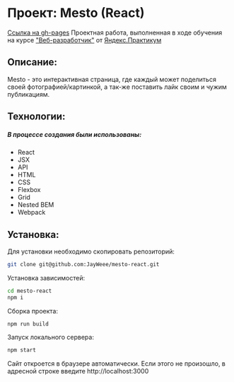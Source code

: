 # Проект: Mesto (React)
[Ссылка на gh-pages](https://jayweee.github.io/mesto-react/)
 Проектная работа, выполненная в ходе обучения на курсе ["Веб-разработчик"](https://practicum.yandex.ru/web/) от   [Яндекс.Практикум](https://practicum.yandex.ru/)
## Описание:
 Mesto - это интерактивная страница, где каждый может поделиться своей фотографией/картинкой, а так-же поставить лайк своим и чужим публикациям. 
## Технологии:
##### В процессе создания были использованы:
- React
- JSX
- API
- HTML
- CSS
- Flexbox
- Grid
- Nested BEM
- Webpack
## Установка:
Для установки необходимо скопировать репозиторий:
```Bash
git clone git@github.com:JayWeee/mesto-react.git
```
Установка зависимостей:
```Bash
cd mesto-react
npm i
```
Сборка проекта:
```Bash
npm run build
```
Запуск локального сервера:
```Bash
npm start
```
Сайт откроется в браузере автоматически. Если этого не произошло, в адресной строке введите http://localhost:3000


